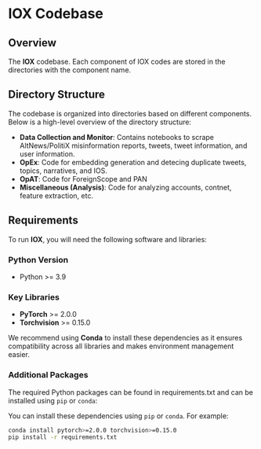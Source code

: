 # IOX Codebase

## Overview

The **IOX** codebase. Each component of IOX codes are stored in the directories with the component name.


## Directory Structure

The codebase is organized into directories based on different components. Below is a high-level overview of the directory structure:

- **Data Collection and Monitor**: Contains notebooks to scrape AltNews/PolitiX misinformation reports, tweets, tweet information, and user information.
- **OpEx**: Code for embedding generation and detecing duplicate tweets, topics, narratives, and IOS.
- **OpAT**: Code for ForeignScope and PAN
- **Miscellaneous (Analysis)**: Code for analyzing accounts, contnet, feature extraction, etc. 



## Requirements

To run **IOX**, you will need the following software and libraries:

### Python Version
- Python >= 3.9

### Key Libraries
- **PyTorch** >= 2.0.0
- **Torchvision** >= 0.15.0

We recommend using **Conda** to install these dependencies as it ensures compatibility across all libraries and makes environment management easier.

### Additional Packages

The required Python packages can be found in requirements.txt and can be installed using `pip` or `conda`:


You can install these dependencies using `pip` or `conda`. For example:

```bash
conda install pytorch>=2.0.0 torchvision>=0.15.0
pip install -r requirements.txt
